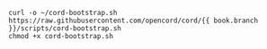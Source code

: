 <pre><code class="lang-sh">curl -o ~/cord-bootstrap.sh https://raw.githubusercontent.com/opencord/cord/{{ book.branch }}/scripts/cord-bootstrap.sh
chmod +x cord-bootstrap.sh</code></pre>
